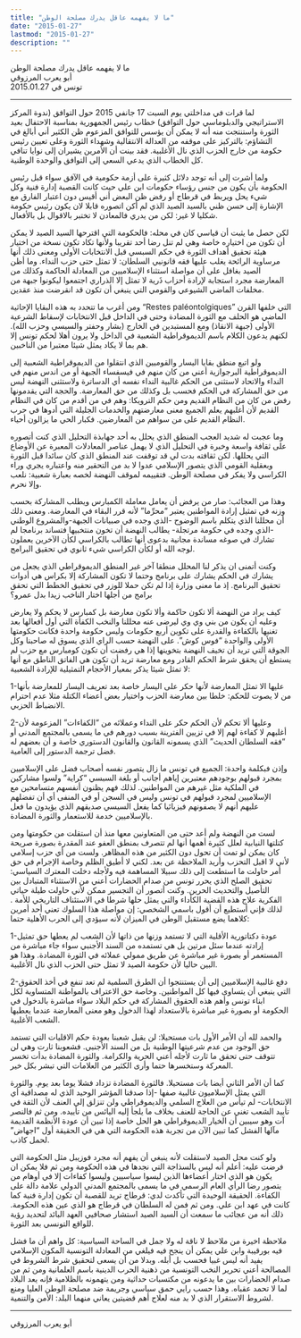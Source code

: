 ```yaml
---
title: "ما لا يفهمه عاقل يدرك مصلحة الوطن"
date: "2015-01-27"
lastmod: "2015-01-27"
description: ""
---
```

ما لا يفهمه عاقل يدرك مصلحة الوطن  
أبو يعرب المرزوقي  
تونس في 2015.01.27

---

لما قرات في مداخلتي يوم السبت 17 جانفي 2015 حول التوافق (ندوة المركز الاستراتيجي والدبلوماسي حول التوافق) خطاب رئيس الجمهورية بمناسبة الاحتفال بعيد الثورة واستنتجت منه أنه لا يمكن أن يؤسس للتوافق المزعوم ظن الكثير أني أبالغ في التشاؤم: بالتركيز على موقفه من العدالة الانتقالية وشهداء الثورة وعلى تعيين رئيس حكومة من خارج الحزب الذي نال الأغلبية. فقد بينت أن الأمرين يشيران إلى نوايا تنافي كل الخطاب الذي يدعي السعي إلى التوافق والوحدة الوطنية.

ولما أشرت إلى أنه توجد دلائل كثيرة على أزمة حكومية في الآفق سواء قبل رئيس الحكومة بأن يكون من جنس رؤساء حكومات ابن علي حيث كانت القصبة إدارة فنية وكل شيء يحل ويربط في قرطاج أو رفض ظن البعض أني أقيس دون اعتبار الفارق مع الإشارة إلى حسن ظني بالسيد الصيد الذي لم أكن اتصوره قابلا لان يكون رئيس حكومة شكليا لا غير: لكن من يدري فالمعادن لا تختبر بالاقوال بل بالأفعال.

لكن حصل ما يثبت أن قياسي كان في محله: فالحكومة التي اقترحها السيد الصيد لا يمكن أن تكون من اختياره خاصة وهي لم تنل رضا أحد تقريبا ولأنها تكاد تكون نسخة من اختيار هيئة تحقيق أهداف الثورة في حكم السبسي قبل الانتخابات الأولى ومعنى ذلك أنها مرساوية الرائحة يغلب عليها فقه قانونيي السلطان: لا تمثل حتى حزب النداء. وما أظن الصيد بغافل على أن مواصلة استثناء الإسلاميين من المعادلة الحاكمة وكذلك من المعارضة مجرد استجابة لإرادة أحزاب ذَرية لا تمثل إلا الذراري اجتمعوا ليكونوا جبهة من مخلفات الماضي الشيوعي والقومي التي ينبغي أن تكون قد انقرضت منذ عقدين.

ومن أغرب ما تتحدد به هذه البقايا الإحاثية “Restes paléontolgiques” التي خلفها القرن الماضي هو الحلف مع الثورة المضادة وحتى في الداخل قبل الانتخابات لإسقاط الشرعية الأولى (جبهة الانقاذ) ومع المستبدين في الخارج (بشار وحفتر والسيسي وحزب الله). لكنهم يدعون الكلام باسم الديموقراطية الشعبية في الداخل ولا يرون أهلا لحكم تونس إلا هم بما لا يكاد يمثل شيئا معتبرا من الناخبين.

ولو اتبع منطق بقايا اليسار والقوميين الذي انتقلوا من الديموقراطية الشعبية إلى الديموقراطية البرجوازية أعني من كان منهم في فيسفساء الجبهة أو من اندس منهم في النداء والاتحاد لاستثنى من الحكم غالبية النداء نفسه أي الدساترة ولاستثنى النهضة ليس من حق المشاركة في الحكم فحسب بل وكذلك من حق المعارضة. والحجة التي يقدمونها رفض من كان من النظام القديم ومن حكم الترويكا: وهم في من أقدم من كان في النظام القديم لأن أغلبهم يعلم الجميع معنى معارضتهم والخدمات الجليلة التي أدوها في حرب النظام القديم على من سواهم من المعارضين. فكبار الحي ما يزالون أحياء.

وما عجبت له شديد العجب المنطق الذي يحلل به أحد جهابذة التحليل الذي كنت أتصوره على ثقافة واسعة وخبرة في التحليل الذي لا يهمل عناصر المعادلات المعبرة عن الأوضاع التي يحللها. لكن ثقافته بدت لي قد توقفت عند المنطق الذي كان سائدا قبل الثورة وبعقلية القومي الذي يتصور الإسلامي عدوا لا بد من التحقير منه واعتباره يجري وراء الكراسي ولا يفكر في مصلحة الوطن. فتقييمه لموقف النهضة لخصه بعبارة شعبية: نلعب وإلا نحرم.

وهذا من العجائب: صار من يرفض أن يعامل معاملة الكمبارس ويطلب المشاركة بحسب وزنه في تمثيل إرادة المواطنين يعتبر “محرِّما” لأنه قرر البقاء في المعارضة. ومعنى ذلك أن محللنا الذي يتكلم باسم الوضوح -الذي وجده في صبيانات الجبهة-والمشروع الوطني -الذي وجده في حكومة مرتجلة- يطالب النهضة أن تخون منتخبيها فتساند برنامجا لم تشارك في صوغه مساندة مجانية بدعوى أنها تطالب بالكراسي لكأن الآخرين يعملون لوجه الله أو لكأن الكراسي شيء ثانوي في تحقيق البرامج.

وكنت أتمنى ان يذكر لنا المحلل منطقا آخر غير المنطق الديموقراطي الذي يجعل من يشارك في الحكم يشارك على برنامج وحتما لا تكون المشاركة إلا بكراس هي أدوات تحقيق البرنامج. إذ ما معنى وزارة إذا لم تكن حملا للوزر في تحقيق الخطط التي تحقق برامج من أجلها اختار الناخب زيدا بدل عمرو؟

كيف يراد من النهضة ألا تكون حاكمة وألا تكون معارضة بل كمبارس لا يحكم ولا يعارض وعليه أن يكون من بني وي وي ليرضى عنه محللنا والنخب الكفأة التي أول أفعالها بعد تغنيها بالكفاءة والقدرة على تكوين أربع حكومات وليس حكومة واحدة فكانت حكومتها الأولى والواحدة “فوس كوش”. على النهضة حسب الراي الذي يسوق له صاحبنا وكل الجوقة التي تريد أن تخيف النهضة بتخوينها إذا هي رفضت أن تكون كومبارس مع حزب لم يستطع أن يحقق شرط الحكم القادر ومع معارضة تريد أن تكون هي الفاتق الناطق مع أنها لا تمثل شيئا يذكر بمعيار الأحجام التمثيلية للإرادة الشعبية:

1-عليها الا تمثل المعارضة لأنها حكر على اليسار خاصة بعد تعريف اليسار للمعارضة بأنها من لا يصوت للحكم: خلطا بين معارضة الحزب واختيار بعض أعضاء الكتلة مثلا عدم احترام الانضباط الحزبي.

2-وعليها ألا تحكم لأن الحكم حكر على النداء وعملائه من “الكفاءات” المزعومة لأن أغلبهم لا كفاءة لهم إلا في تزيين الفترينة بسبب دورهم في ما يسمى بالمجتمع المدني أو “فقه السلطان الحديث” الذي يسمونه القانون والقانون الدستوري خاصة و أن بعضهم له فضل ترجمة الدستور إلى العامية.

وإذن فبكلمة واحدة: الجميع في تونس ما زال يتصور نفسه أصحاب فضل على الإسلاميين بمجرد قبولهم بوجودهم معتبرين إياهم أجانب أو بلغة السبسي “كراية” ولسوا مشاركين في الملكية مثل غيرهم من المواطنين. لذلك فهم يظنون أنفسهم متسامحين مع الإسلاميين لمجرد قبولهم في تونس وليس في السجن أو في المنفى أي أن تفضلهم عليهم أنهم لا يصفونهم فيزيائيا كما يفعل السيسي صديقهم الذي يؤيدون ما فعل بالإسلاميين خدمة للاستعمار والثورة المضادة.

لست من النهضة ولم أعد حتى من المتعاونين معها منذ أن استقلت من حكومتها ومن كتلتها النيابية لعلل كثيرة أهمها أنها لم تتصرف بمنطق العفو عند المقدرة بصورة صريحة كان يمكن لو تمت أن تحول دون الكثير من هذه المظاهر. ولست من أي حزب إسلامي لأني لا اقبل التحزب وأريد الملاحظة عن بعد. لكني لا أطيق الظلم وخاصة الإجرام في حق أمر حاولت ما استطعت إلى ذلك سبيلا المساهمة فيه ولأجله دخلت المعترك السياسي: تحقيق الصلح الذي يحرر تونس من صدام الحضارات أعني من الاستثناء المتبادل بين التأصيل والتحديث الحرين. وكنت أتصور أن التجسير ممكن لأني حاولت طيلة حياتي الفكرية علاج هذه القضية الكأداء والتي يمثل حلها شرطا في الاستئناف التاريخي للأمة . لذلك فإني أستطيع أن أقول باسمي الشخصي: إن مواصلة هذا السلوك تعني أحد أمرين كلاهما يضع مستقبل الوطن في الميزان لأنه سيؤدي إلى الحرب الأهلية حتما:

1-عودة دكتاتورية الأقلية التي لا تستمد وزنها من ذاتها لأن الشعب لم يعطها حق تمثيل إرادته عندما سئل مرتين بل هي تستمده من السند الأجنبي سواء جاء مباشرة من المستعمر أو بصورة غير مباشرة عن طريق ممولي عملائه في الثورة المضادة. وهذا هو البين حاليا لأن حكومة الصيد لا تمثل حتى الحزب الذي نال الأغلبية.

2-دفع غالبية الإسلاميين إلى أن يستنتجوا أن الطرق السلمية لم تعد تنفع في أخذ الحقوق التي ينبغي أن يتساوى فيها كل المواطنين. وخاصة حق الاعتراف بالمواطنة المتساوية لكل ابناء تونس وأهم هذه الحقوق المشاركة في حكم البلاد سواء مباشرة بالدخول في الحكومة أو بصورة غير مباشرة بالاستعداد لهذا الدخول وهو معنى المعارضة عندما يعطيها الشعب الأغلبية.

والحمد لله أن الأمر الأول بات مستحيلا: لن يقبل شعبنا بعودة حكم الاقليات التي تستمد حق الوجود من عدم شرعيتها الوطنية بل من السند الأجنبي. فشعوبنا ثارت وهي لن تتوقف حتى تحقق ما ثارت لأجله أعني الحرية والكرامة. والثورة المضادة بدأت تخسر المعركة وستخسرها حتما وأرى الكثير من العلامات التي تبشر بكل خير.

كما أن الأمر الثاني أيضا بات مستحيلا. فالثورة المضادة تزداد فشلا يوما بعد يوم. والثورة التي يمثل الإسلاميون غالبية صفها -إذا صدقنا المؤشر الوحيد الذي له مصداقية أي الانتخابات- لم تيأس من العلاج السلمي والديموقراطي ولن تنزلق إلى العنف لأن الثقة في تأييد الشعب تغني عن الحاجة للعنف بخلاف ما يلجأ إليه اليائس من تأييده. ومن ثم فالنصر آت وهو سيبين أن الخيار الديموقراطي هو الحل خاصة إذا تبين أن عودة الأنظمة القديمة مآلها الفشل كما تبين الآن من تجربة هذه الحكومة التي هي في الحقيقة أول “اجهاض” لحمل كاذب.

ولو كنت محل الصيد لاستقلت لأنه ينبغي أن يفهم أنه مجرد فوزيبل مثل الحكومة التي فرضت عليه: أعلم أنه ليس بالسذاجة التي نجدها في هذه الحكومة ومن ثم فلا يمكن ان يكون هو الذي اختار أعضاءها الذين ليسوا سياسيين وليسوا كفاءات إلا في أوهام من يتصور رضا الرأي العام الرسمي في ما يسمى بالمجتمع المدني الدولي علامة دالة على الكفاءة. الحقيقة الوحيدة التي تأكدت لدي: قرطاج تريد للقصبة أن تكون إدارة فنية كما كانت في عهد ابن علي. ومن ثم فمن له السلطان في قرطاج هو الذي عين هذه الحكومة. ذلك أنه من عجائب ما سمعت أن السيد الصيد استشار صحافيي العهد البائد لتحديد رؤية للواقع التونسي بعد الثورة.

ملاحظة اخيرة من ملاحظ لا ناقة له ولا جمل في الساحة السياسية: كل واهم أن ما فشل فيه بورقيبة وابن علي يمكن أن ينجح فيه فيلغي من المعادلة التونسية المكون الإسلامي يفيد أنه ليس غبيا فحسب بل أبله. وبدلا من أن يسعى لتحقيق شرط الشروط في المصالحة أعني تحرير النخب التونسية من ذهنية الحرب الدينية باسم العلمانية ومن ثم من صدام الحضارات بين ما يدعونه من مكتسبات حداثية ومن يتهمونه بالظلامية فإنه يعد البلاد لما لا تحمد عقباه. وهذا حسب رايي حمق سياسي وجريمة ضد مصلحة الوطن العليا ومنع لشروط الاستقرار الذي لا بد منه لعلاج أهم قضيتين يعاني منهما البلد: الأمن والتنمية.

---

أبو يعرب المرزوقي

###